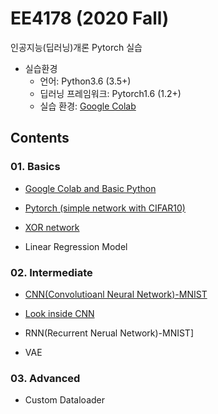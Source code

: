 # EE4178 (2020 Fall)
인공지능(딥러닝)개론
Pytorch 실습
- 실습환경
  * 언어: Python3.6 (3.5+)
  * 딥러닝 프레임워크: Pytorch1.6 (1.2+)
  * 실습 환경: [Google Colab](https://colab.research.google.com/notebooks/intro.ipynb#recent=true)
 



## Contents

### 01. Basics

- [Google Colab and Basic Python](https://nbviewer.jupyter.org/gist/Hyejin-Koo/6294afd92129f2637a0493d09ddf8230)

- [Pytorch (simple network with CIFAR10)](https://nbviewer.jupyter.org/gist/Hyejin-Koo/c45a7818e0dd3d931a8517669bf69eb8)

- [XOR network](https://nbviewer.jupyter.org/gist/Hyejin-Koo/0c719935de56b5cca2134a9587c532ed)

- Linear Regression Model


### 02. Intermediate

- [CNN(Convolutioanl Neural Network)-MNIST](https://nbviewer.jupyter.org/gist/Hyejin-Koo/6c5d22c0974b90b335370146da4b1765)

- [Look inside CNN](https://nbviewer.jupyter.org/gist/Hyejin-Koo/5413d75a20b871aea096aab4bf8a99e1)

- RNN(Recurrent Nerual Network)-MNIST]

- VAE


### 03. Advanced

- Custom Dataloader



